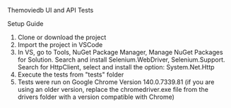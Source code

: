 Themoviedb UI and API Tests

Setup Guide

1. Clone or download the project
2. Import the project in VSCode
3. In VS, go to Tools, NuGet Package Manager, Manage NuGet Packages for Solution. Search and install Selenium.WebDriver, Selenium.Support. 
Search for HttpClient, select and install the option: System.Net.Http
4. Execute the tests from "tests" folder
5. Tests were run on Google Chrome Version 140.0.7339.81 (if you are using an older version, replace the chromedriver.exe file from the drivers folder with a version compatible with Chrome)